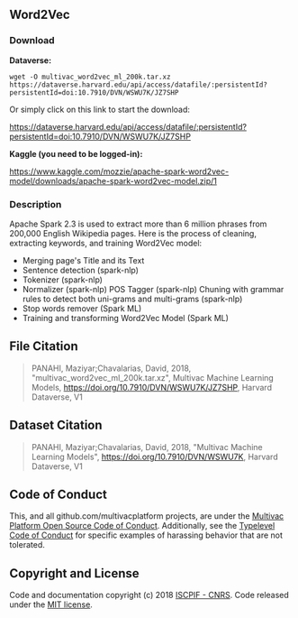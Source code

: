 ## Word2Vec

### Download

**Dataverse:** 


```
wget -O multivac_word2vec_ml_200k.tar.xz https://dataverse.harvard.edu/api/access/datafile/:persistentId?persistentId=doi:10.7910/DVN/WSWU7K/JZ7SHP
```
Or simply click on this link to start the download: 

https://dataverse.harvard.edu/api/access/datafile/:persistentId?persistentId=doi:10.7910/DVN/WSWU7K/JZ7SHP


**Kaggle (you need to be logged-in):** 

https://www.kaggle.com/mozzie/apache-spark-word2vec-model/downloads/apache-spark-word2vec-model.zip/1

### Description

Apache Spark 2.3 is used to extract more than 6 million phrases from 200,000 English Wikipedia pages. Here is the process of cleaning, extracting keywords, and training Word2Vec model:

* Merging page's Title and its Text
* Sentence detection (spark-nlp)
* Tokenizer (spark-nlp)
* Normalizer (spark-nlp) POS Tagger (spark-nlp) Chuning with grammar rules to detect both uni-grams and multi-grams (spark-nlp)
* Stop words remover (Spark ML)
* Training and transforming Word2Vec Model (Spark ML)


## File Citation
> PANAHI, Maziyar;Chavalarias, David, 2018, "multivac_word2vec_ml_200k.tar.xz", Multivac Machine Learning Models, https://doi.org/10.7910/DVN/WSWU7K/JZ7SHP, Harvard Dataverse, V1


## Dataset Citation
> PANAHI, Maziyar;Chavalarias, David, 2018, "Multivac Machine Learning Models", https://doi.org/10.7910/DVN/WSWU7K, Harvard Dataverse, V1

## Code of Conduct

This, and all github.com/multivacplatform projects, are under the [Multivac Platform Open Source Code of Conduct](https://github.com/multivacplatform/code-of-conduct/blob/master/code-of-conduct.md). Additionally, see the [Typelevel Code of Conduct](http://typelevel.org/conduct) for specific examples of harassing behavior that are not tolerated.

## Copyright and License

Code and documentation copyright (c) 2018 [ISCPIF - CNRS](http://iscpif.fr). Code released under the [MIT license](https://github.com/multivacplatform/multivac-ml/blob/master/LICENSE).
